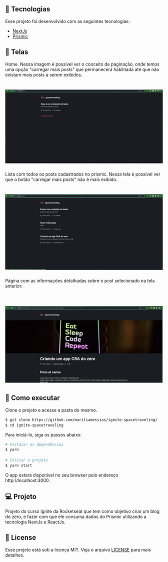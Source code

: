 ## 🧪 Tecnologias

Esse projeto foi desenvolvido com as seguintes tecnologias:

- [NextJs](https://nextjs.org/)
- [Prismic](https://prismic.io/)

## 🧪 Telas

Home. Nessa imagem é possível ver o conceito de paginação, onde temos uma opção "carregar mais posts" que permanecerá habilitada até que não existam mais posts a serem exibidos.

<h1 align="center">
    <img alt="spacetraveling" src="./src/assets/home.png" />
</h1>
Lista com todos os posts cadastrados no prismic. Nessa tela é possível ver que o botão "carregar mais posts" não é mais exibido.
<br>
<h1 align="center">
    <img alt="spacetraveling" src="./src/assets/home_all.png" />
</h1>
Página com as informações detalhadas sobre o post selecionado na tela anterior:
<br>
<br>
<h1 align="center">
    <img alt="spacetraveling" src="./src/assets/post.png" />
</h1>

## 🚀 Como executar

Clone o projeto e acesse a pasta do mesmo.

```bash
$ git clone https://github.com/mariliamessias/ignite-spacetraveling/
$ cd ignite-spacetraveling
```

Para iniciá-lo, siga os passos abaixo:
```bash
# Instalar as dependências
$ yarn

# Iniciar o projeto
$ yarn start
```
O app estará disponível no seu browser pelo endereço http://localhost:3000.

## 💻 Projeto

Projeto do curso Ignite da Rocketseat que tem como objetivo 
criar um blog do zero, e fazer com que ele consuma dados do Prismic utilizando a tecnologia NextJs e ReactJs.

## 📝 License

Esse projeto está sob a licença MIT. Veja o arquivo [LICENSE](LICENSE.md) para mais detalhes.
